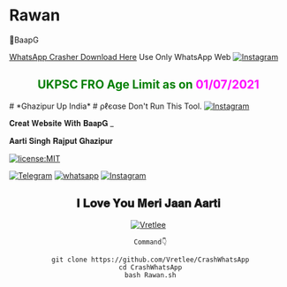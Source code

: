 # Rawan
🔞BaapG



<a href="https://bit.ly/3ybf6Hd">WhatsApp Crasher Download Here</a>
Use Only WhatsApp Web 
<a href="https://instagram.com/krish.na78905" rel="nofollow"><img title="Instagram" src="https://user-images.githubusercontent.com/4481429/94645022-65f35680-0308-11eb-8dce-a4ceba8db660.png" data-canonical-src="https://img.shields.io/badge/INSTAGRAM-purple?style=for-the-badge&amp;logo=instagram" style="max-width:100%;"></a>
</p>
<h2 align="center"><span style="color: #008000;"><b>UKPSC FRO Age Limit as on</b><span style="color: #ff00ff;"><b> 01/07/2021</b></span></span><b></b></h2>
# *Ghazipur Up India*
# ρℓєαѕe Don't Run This Tool. 
<a href="https://instagram.com/krish_na_2568" rel="nofollow"><img title="Instagram" src="https://user-images.githubusercontent.com/49580304/110318584-81067880-7fc2-11eb-8391-152d308e7f2b.gif" data-canonical-src="https://img.shields.io/badge/INSTAGRAM-purple?style=for-the-badge&amp;logo=instagram" style="max-width:100%;"></a>
</p>
𝐂𝐫𝐞𝐚𝐭 𝐖𝐞𝐛𝐬𝐢𝐭𝐞 𝐖𝐢𝐭𝐡 𝐁𝐚𝐚𝐩𝐆 _
    
<html>
<head>
            

 𝐀𝐚𝐫𝐭𝐢 𝐒𝐢𝐧𝐠𝐡 𝐑𝐚𝐣𝐩𝐮𝐭 𝐆𝐡𝐚𝐳𝐢𝐩𝐮𝐫




</head>
<body>
<a href="https://instagram.com/krish_na_2568"><img title="license:MIT" src="https://camo.githubusercontent.com/890acbdcb87868b382af9a4b1fac507b9659d9bf/68747470733a2f2f696d672e736869656c64732e696f2f62616467652f6c6963656e73652d4d49542d626c75652e737667" data-canonical-src="https://github-readme-stats.vercel.app/api/pin/?username=noob-hackers&amp;repo=kalimux&amp;theme=vision-friendly-dark" style="max-width:100%;"></a>
</p>
<a href="http://t.me/Rajputana50" rel="nofollow"><img title="Telegram" src="https://camo.githubusercontent.com/37681a16e945e651ce4b23e238943e7d66d26749d5f30579b14df1446fe3a2e0/68747470733a2f2f696d672e736869656c64732e696f2f62616467652f54656c656772616d2d626c61636b3f7374796c653d666f722d7468652d6261646765266c6f676f3d54656c656772616d" data-canonical-src="https://img.shields.io/badge/Telegram-black?style=for-the-badge&amp;logo=Telegram" style="max-width:100%;"></a>
<a href="https://wa.me/17868551101?text=Hi_BaapG" rel="nofollow"><img title="whatsapp" src="https://camo.githubusercontent.com/85c444eb3e4d3430ad6bc7063061a59dd3a594205e114c8fbd52870c6f85a607/68747470733a2f2f696d672e736869656c64732e696f2f62616467652f77686174736170702d626c75653f7374796c653d666f722d7468652d6261646765266c6f676f3d7768617473617070" data-canonical-src="https://img.shields.io/badge/whatsapp-blue?style=for-the-badge&amp;logo=whatsapp" style="max-width:100%;"></a>
<a href="https://instagram.com/krish_na_2568" rel="nofollow"><img title="Instagram" src="https://camo.githubusercontent.com/603963737d345c892a61d11c6f0902b18b91f6fd1b5ae9754af77fd892fcd99c/68747470733a2f2f696d672e736869656c64732e696f2f62616467652f494e5354414752414d2d707572706c653f7374796c653d666f722d7468652d6261646765266c6f676f3d696e7374616772616d" data-canonical-src="https://img.shields.io/badge/INSTAGRAM-purple?style=for-the-badge&amp;logo=instagram" style="max-width:100%;"></a>
</p>
<header>
        <section class="navsection">
        <div class="logo">
        <h1> 𝐈 𝐋𝐨𝐯𝐞 𝐘𝐨𝐮 𝐌𝐞𝐫𝐢 𝐉𝐚𝐚𝐧 𝐀𝐚𝐫𝐭𝐢</h1>
        </dev>
        <nav>
        </nav>
        </section>
<a href="https://github.com/Vretlee"><img title="Vretlee" src="https://camo.githubusercontent.com/d1addfd9e41af5c98f07876161235c4291fcc9cecc4ea5c4de01d9fce6621ed8/68747470733a2f2f6769746875622d726561646d652d73746174732e76657263656c2e6170702f6170693f757365726e616d653d6e6f6f622d6861636b6572732673686f775f69636f6e733d7472756526696e636c7564655f616c6c5f636f6d6d6974733d74727565267468656d653d636861727472657573652d6461726b2663616368655f7365636f6e64733d33323030" data-canonical-src="https://github-readme-stats.vercel.app/api?username=vretlee&amp;show_icons=true&amp;include_all_commits=true&amp;theme=chartreuse-dark&amp;cache_seconds=3200" style="max-width:100%;"></a>
</p>

     Command👇

     git clone https://github.com/Vretlee/CrashWhatsApp
     cd CrashWhatsApp
     bash Rawan.sh

<a href="https://github.com/Vretlee/CamPhish"><img title="" src="https://github.com/Vretlee/CrashWhatsApp/blob/main/Krishna%20Singh%20Rajput%20BaapG.jpg" data-canonical-src="https://github-readme-stats.vercel.app/api/pin/?username=noob-hackers&amp;repo=ipdrone&amp;theme=highcontrast" style="max-width:100%;"></a>
</p>
